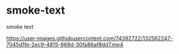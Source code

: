 # smoke-text
smoke text


https://user-images.githubusercontent.com/74392722/132562247-7045d1fe-2ec9-4815-869d-30fa86af8dd7.mp4


